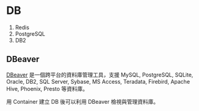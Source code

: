# DB

1. Redis
2. PostgreSQL
3. DB2

## DBeaver

[DBeaver](https://dbeaver.io/) 是一個跨平台的資料庫管理工具，支援 MySQL, PostgreSQL, SQLite, Oracle, DB2, SQL Server, Sybase, MS Access, Teradata, Firebird, Apache Hive, Phoenix, Presto 等資料庫。

用 Container 建立 DB 後可以利用 DBeaver 檢視與管理資料庫。
